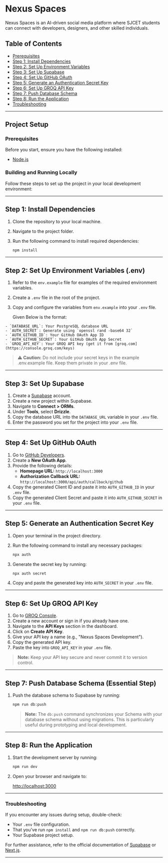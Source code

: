 # Nexus Spaces

Nexus Spaces is an AI-driven social media platform where SJCET students can connect with developers, designers, and other skilled individuals.

## Table of Contents

- [Prerequisites](#prerequisites)
- [Step 1: Install Dependencies](#step-1-install-dependencies)
- [Step 2: Set Up Environment Variables](#step-2-set-up-environment-variables-env)
- [Step 3: Set Up Supabase](#step-3-set-up-supabase)
- [Step 4: Set Up GitHub OAuth](#step-4-set-up-github-oauth)
- [Step 5: Generate an Authentication Secret Key](#step-5-generate-an-authentication-secret-key)
- [Step 6: Set Up GROQ API Key](#step-6-set-up-groq-api-key)
- [Step 7: Push Database Schema](#step-7-push-database-schema-essential-step)
- [Step 8: Run the Application](#step-8-run-the-application)
- [Troubleshooting](#troubleshooting)

---

## Project Setup

### Prerequisites

Before you start, ensure you have the following installed:

- [Node.js](https://nodejs.org/)

### Building and Running Locally

Follow these steps to set up the project in your local development environment:

---

## Step 1: Install Dependencies

1. Clone the repository to your local machine.
2. Navigate to the project folder.
3. Run the following command to install required dependencies:

   ```bash
   npm install
   ```

---

## Step 2: Set Up Environment Variables (.env)

1. Refer to the `env.example` file for examples of the required environment variables.
2. Create a `.env` file in the root of the project.
3. Copy and configure the variables from `env.example` into your `.env` file.

   Given Below is the format:

```plaintext
- `DATABASE_URL`: Your PostgreSQL database URL
- `AUTH_SECRET`: Generate using `openssl rand -base64 32`
- `AUTH_GITHUB_ID`: Your GitHub OAuth App ID
- `AUTH_GITHUB_SECRET`: Your GitHub OAuth App Secret
- `GROQ_API_KEY`: Your GROQ API key (get it from [groq.com](https://console.groq.com/keys)
```

> **⚠️ Caution:** Do not include your secret keys in the example .env.example file. Keep them private in your .env file.

---

## Step 3: Set Up Supabase

1. Create a [Supabase](https://supabase.com/) account.
2. Create a new project within Supabase.
3. Navigate to **Connect > ORMs**.
4. Under **Tools**, select **Drizzle**.
5. Copy the database URL into the `DATABASE_URL` variable in your `.env` file.
6. Enter the password you set for the project into your `.env` file.

---

## Step 4: Set Up GitHub OAuth

1. Go to [GitHub Developers](https://github.com/settings/developers).
2. Create a **New OAuth App**.
3. Provide the following details:
   - **Homepage URL:** `http://localhost:3000`
   - **Authorization Callback URL:** `http://localhost:3000/api/auth/callback/github`
4. Copy the generated Client ID and paste it into `AUTH_GITHUB_ID` in your `.env` file.
5. Copy the generated Client Secret and paste it into `AUTH_GITHUB_SECRET` in your `.env` file.

---

## Step 5: Generate an Authentication Secret Key

1. Open your terminal in the project directory.
2. Run the following command to install any necessary packages:

   ```bash
   npx auth
   ```

3. Generate the secret key by running:

   ```bash
   npx auth secret
   ```

4. Copy and paste the generated key into `AUTH_SECRET` in your `.env` file.

---

## Step 6: Set Up GROQ API Key

1. Go to [GROQ Console](https://console.groq.com/).
2. Create a new account or sign in if you already have one.
3. Navigate to the **API Keys** section in the dashboard.
4. Click on **Create API Key**.
5. Give your API key a name (e.g., "Nexus Spaces Development").
6. Copy the generated API key.
7. Paste the key into `GROQ_API_KEY` in your `.env` file.

> **Note:** Keep your API key secure and never commit it to version control.

---

## Step 7: Push Database Schema (Essential Step)

1. Push the database schema to Supabase by running:

   ```bash
   npm run db:push
   ```

   > **Note:** The `db:push` command synchronizes your Schema with your database schema without using migrations. This is particularly useful during prototyping and local development.

---

## Step 8: Run the Application

1. Start the development server by running:

   ```bash
   npm run dev
   ```

2. Open your browser and navigate to:

   [http://localhost:3000](http://localhost:3000)

---

### Troubleshooting

If you encounter any issues during setup, double-check:

- Your `.env` file configuration.
- That you’ve run `npm install` and `npm run db:push` correctly.
- Your Supabase project setup.

For further assistance, refer to the official documentation of [Supabase](https://supabase.com/docs) or [Next.js](https://nextjs.org/docs).

---
